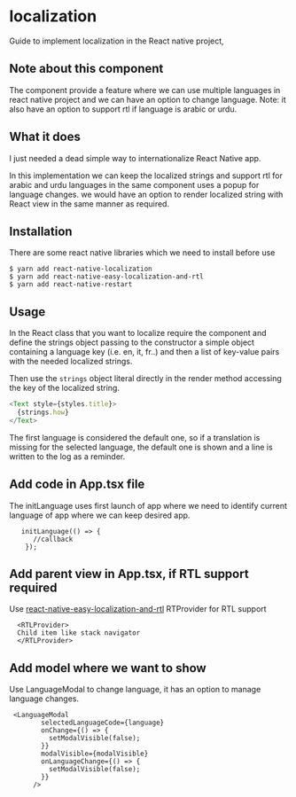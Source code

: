 # localization 

Guide to implement localization in the React native project, 

## Note about this component
The component provide a feature where we can use multiple languages in react native project and we can have an option to change language.
Note: it also have an option to support rtl if language is arabic or urdu.

## What it does

I just needed a dead simple way to internationalize React Native app.

In this implementation we can keep the localized strings and support rtl for arabic and urdu languages in the same component uses a popup for language changes.
we would have an option to render localized string with React view in the same manner as required.

## Installation
There  are some react native libraries which we need to install before use
```
$ yarn add react-native-localization
$ yarn add react-native-easy-localization-and-rtl
$ yarn add react-native-restart
```


## Usage
In the React class that you want to localize require the component and define the strings object passing to the constructor a simple object containing a language key (i.e. en, it, fr..) and then a list of key-value pairs with the needed localized strings.

Then use the `strings` object literal directly in the render method accessing the key of the localized string.

```js
<Text style={styles.title}>
  {strings.how}
</Text>
```

The first language is considered the default one, so if a translation is missing for the selected language, the default one is shown and a line is written to the log as a reminder.


## Add code in App.tsx file 
The initLanguage uses first launch of app where we need to identify current language of app where we can keep desired app.
```
   initLanguage(() => {
      //callback
    });

```
## Add parent view in App.tsx, if RTL support required
Use  [react-native-easy-localization-and-rtl](https://github.com/hameez21/react-native-easy-localization-and-rtl) RTProvider for RTL support
```
  <RTLProvider>
  Child item like stack navigator
  </RTLProvider>
```
## Add model where we want to show
Use LanguageModal to change language, it has an option to manage language changes.
```
 <LanguageModal
        selectedLanguageCode={language}
        onChange={() => {
          setModalVisible(false);
        }}
        modalVisible={modalVisible}
        onLanguageChange={() => {
          setModalVisible(false);
        }}
      />
```


